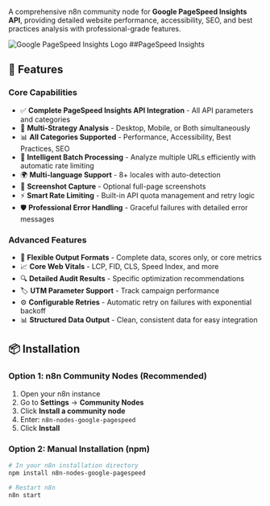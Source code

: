 A comprehensive n8n community node for **Google PageSpeed Insights API**, providing detailed website performance, accessibility, SEO, and best practices analysis with professional-grade features.

![Google PageSpeed Insights Logo](https://www.gstatic.com/pagespeed/insights/ui/logo/favicon_48.png) ##PageSpeed Insights 

## 🚀 Features

### Core Capabilities
- ✅ **Complete PageSpeed Insights API Integration** - All API parameters and categories
- 📱 **Multi-Strategy Analysis** - Desktop, Mobile, or Both simultaneously  
- 📊 **All Categories Supported** - Performance, Accessibility, Best Practices, SEO
- 🔄 **Intelligent Batch Processing** - Analyze multiple URLs efficiently with automatic rate limiting
- 🌍 **Multi-language Support** - 8+ locales with auto-detection
- 📸 **Screenshot Capture** - Optional full-page screenshots
- ⚡ **Smart Rate Limiting** - Built-in API quota management and retry logic
- 🛡️ **Professional Error Handling** - Graceful failures with detailed error messages

### Advanced Features
- 🎯 **Flexible Output Formats** - Complete data, scores only, or core metrics
- 📈 **Core Web Vitals** - LCP, FID, CLS, Speed Index, and more
- 🔍 **Detailed Audit Results** - Specific optimization recommendations
- 🏷️ **UTM Parameter Support** - Track campaign performance
- ⚙️ **Configurable Retries** - Automatic retry on failures with exponential backoff
- 📊 **Structured Data Output** - Clean, consistent data for easy integration

## 📦 Installation

### Option 1: n8n Community Nodes (Recommended)
1. Open your n8n instance
2. Go to **Settings** → **Community Nodes**
3. Click **Install a community node**
4. Enter: `n8n-nodes-google-pagespeed`
5. Click **Install**

### Option 2: Manual Installation (npm)
```bash
# In your n8n installation directory
npm install n8n-nodes-google-pagespeed

# Restart n8n
n8n start